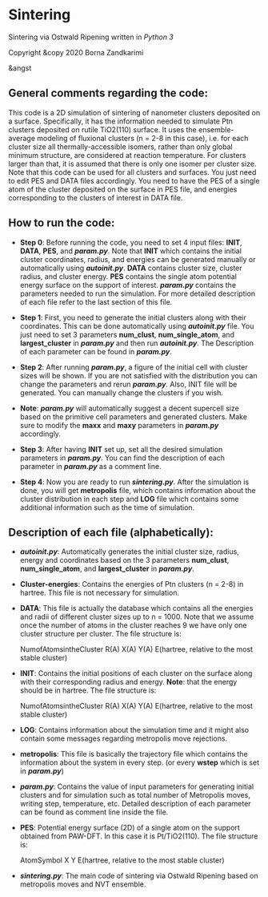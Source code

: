 # Sintering

Sintering via Ostwald Ripening written in *Python 3*

Copyright &copy 2020 Borna Zandkarimi

&angst

## **General comments regarding the code**:

This code is a 2D simulation of sintering of nanometer clusters deposited on a surface. Specifically, it has the information needed to simulate Ptn clusters deposited on rutile TiO2(110) surface. It uses the ensemble-average modeling of fluxional clusters (n = 2-8 in this case), i.e. for each cluster size all thermally-accessible isomers, rather than only global minimum structure, are considered at reaction temperature. For clusters larger than that, it is assumed that there is only one isomer per cluster size. Note that this code can be used for all clusters and surfaces. You just need to edit PES and DATA files accordingly. You need to have the PES of a single atom of the cluster deposited on the surface in PES file, and energies corresponding to the clusters of interest in DATA file.

## **How to run the code**:

* **Step 0**: Before running the code, you need to set 4 input files: **INIT**, **DATA**, **PES**, and _**param.py**_. Note that **INIT** which contains the initial cluster coordinates, radius, and energies can be generated manually or automatically using _**autoinit.py**_. **DATA** contains cluster size, cluster radius, and cluster energy. **PES** contains the single atom potential energy surface on the support of interest. _**param.py**_ contains the parameters needed to run the simulation. For more detailed description of each file refer to the last section of this file.

* **Step 1**: First, you need to generate the initial clusters along with their coordinates. This can be done automatically using _**autoinit.py**_ file. You just need to set 3 parameters **num_clust**, **num_single_atom**, and **largest_cluster** in _**param.py**_ and then run _**autoinit.py**_. The Description of each parameter can be found in _**param.py**_.

* **Step 2**: After running _**param.py**_, a figure of the initial cell with cluster sizes will be shown. If you are not satisfied with the distribution you can change the parameters and rerun _**param.py**_. Also, INIT file will be generated. You can manually change the clusters if you wish.

* **Note**: _**param.py**_ will automatically suggest a decent supercell size based on the primitive cell parameters and generated clusters. Make sure to modify the **maxx** and **maxy** parameters in _**param.py**_ accordingly.

* **Step 3**: After having **INIT** set up, set all the desired simulation parameters in _**param.py**_. You can find the description of each parameter in _**param.py**_ as a comment line. 

* **Step 4**: Now you are ready to run _**sintering.py**_. After the simulation is done, you will get **metropolis** file, which contains information about the cluster distribution in each step and **LOG** file which contains some additional information such as the time of simulation.  

## **Description of each file (alphabetically)**:

* _**autoinit.py**_: Automatically generates the initial cluster size, radius, energy and coordinates based on the 3 parameters **num_clust**, **num_single_atom**, and **largest_cluster** in _**param.py**_.

* **Cluster-energies**: Contains the energies of Ptn clusters (n = 2-8) in hartree. This file is not necessary for simulation.

* **DATA**: This file is actually the database which contains all the energies and radii of different cluster sizes up to n = 1000. Note that we assume once the number of atoms in the cluster reaches 9 we have only one cluster structure per cluster. The file structure is:

  NumofAtomsintheCluster      R(A)       X(A)     Y(A)       E(hartree, relative to the most stable cluster)

* **INIT**: Contains the initial positions of each cluster on the surface along with their corresponding radius and energy. **Note**: that the energy should be in hartree. The file structure is:

  NumofAtomsintheCluster      R(A)       X(A)     Y(A)       E(hartree, relative to the most stable cluster)

* **LOG**: Contains information about the simulation time and it might also contain some messages regarding metropolis move rejections.

* **metropolis**: This file is basically the trajectory file which contains the information about the system in every step. (or every **wstep** which is set in _**param.py**_)

* _**param.py**_: Contains the value of input parameters for generating initial clusters and for simulation such as total number of Metropolis moves, writing step, temperature, etc. Detailed description of each parameter can be found as comment line inside the file.

* **PES**: Potential energy surface (2D) of a single atom on the support obtained from PAW-DFT. In this case it is Pt/TiO2(110). The file structure is:

  AtomSymbol    X      Y      E(hartree, relative to the most stable cluster)

* _**sintering.py**_: The main code of sintering via Ostwald Ripening based on metropolis moves and NVT ensemble.
